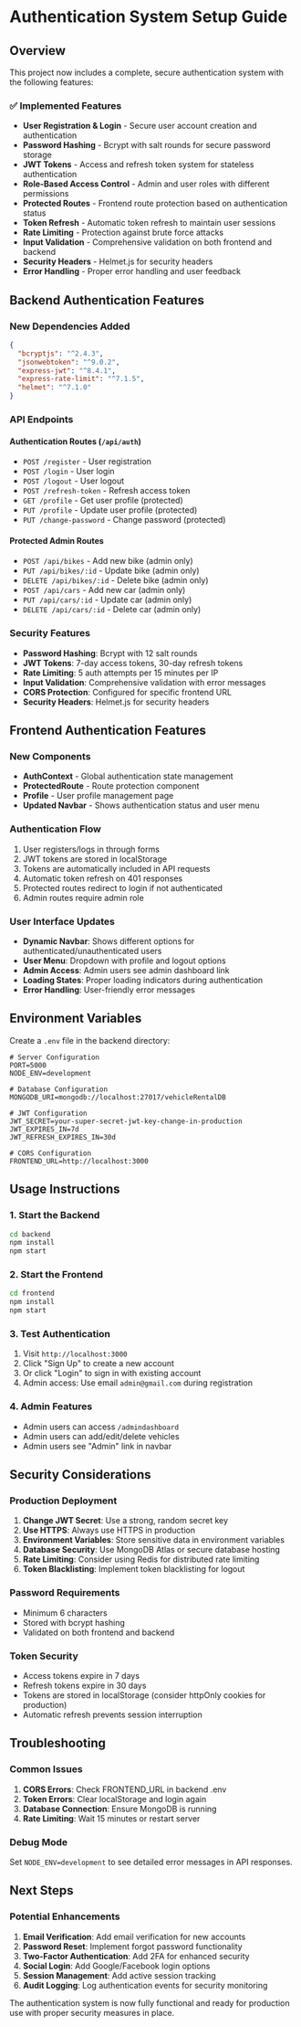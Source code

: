 # Authentication System Setup Guide

## Overview
This project now includes a complete, secure authentication system with the following features:

### ✅ Implemented Features
- **User Registration & Login** - Secure user account creation and authentication
- **Password Hashing** - Bcrypt with salt rounds for secure password storage
- **JWT Tokens** - Access and refresh token system for stateless authentication
- **Role-Based Access Control** - Admin and user roles with different permissions
- **Protected Routes** - Frontend route protection based on authentication status
- **Token Refresh** - Automatic token refresh to maintain user sessions
- **Rate Limiting** - Protection against brute force attacks
- **Input Validation** - Comprehensive validation on both frontend and backend
- **Security Headers** - Helmet.js for security headers
- **Error Handling** - Proper error handling and user feedback

## Backend Authentication Features

### New Dependencies Added
```json
{
  "bcryptjs": "^2.4.3",
  "jsonwebtoken": "^9.0.2",
  "express-jwt": "^8.4.1",
  "express-rate-limit": "^7.1.5",
  "helmet": "^7.1.0"
}
```

### API Endpoints

#### Authentication Routes (`/api/auth`)
- `POST /register` - User registration
- `POST /login` - User login
- `POST /logout` - User logout
- `POST /refresh-token` - Refresh access token
- `GET /profile` - Get user profile (protected)
- `PUT /profile` - Update user profile (protected)
- `PUT /change-password` - Change password (protected)

#### Protected Admin Routes
- `POST /api/bikes` - Add new bike (admin only)
- `PUT /api/bikes/:id` - Update bike (admin only)
- `DELETE /api/bikes/:id` - Delete bike (admin only)
- `POST /api/cars` - Add new car (admin only)
- `PUT /api/cars/:id` - Update car (admin only)
- `DELETE /api/cars/:id` - Delete car (admin only)

### Security Features
- **Password Hashing**: Bcrypt with 12 salt rounds
- **JWT Tokens**: 7-day access tokens, 30-day refresh tokens
- **Rate Limiting**: 5 auth attempts per 15 minutes per IP
- **Input Validation**: Comprehensive validation with error messages
- **CORS Protection**: Configured for specific frontend URL
- **Security Headers**: Helmet.js for security headers

## Frontend Authentication Features

### New Components
- **AuthContext** - Global authentication state management
- **ProtectedRoute** - Route protection component
- **Profile** - User profile management page
- **Updated Navbar** - Shows authentication status and user menu

### Authentication Flow
1. User registers/logs in through forms
2. JWT tokens are stored in localStorage
3. Tokens are automatically included in API requests
4. Automatic token refresh on 401 responses
5. Protected routes redirect to login if not authenticated
6. Admin routes require admin role

### User Interface Updates
- **Dynamic Navbar**: Shows different options for authenticated/unauthenticated users
- **User Menu**: Dropdown with profile and logout options
- **Admin Access**: Admin users see admin dashboard link
- **Loading States**: Proper loading indicators during authentication
- **Error Handling**: User-friendly error messages

## Environment Variables

Create a `.env` file in the backend directory:

```env
# Server Configuration
PORT=5000
NODE_ENV=development

# Database Configuration
MONGODB_URI=mongodb://localhost:27017/vehicleRentalDB

# JWT Configuration
JWT_SECRET=your-super-secret-jwt-key-change-in-production
JWT_EXPIRES_IN=7d
JWT_REFRESH_EXPIRES_IN=30d

# CORS Configuration
FRONTEND_URL=http://localhost:3000
```

## Usage Instructions

### 1. Start the Backend
```bash
cd backend
npm install
npm start
```

### 2. Start the Frontend
```bash
cd frontend
npm install
npm start
```

### 3. Test Authentication
1. Visit `http://localhost:3000`
2. Click "Sign Up" to create a new account
3. Or click "Login" to sign in with existing account
4. Admin access: Use email `admin@gmail.com` during registration

### 4. Admin Features
- Admin users can access `/admindashboard`
- Admin users can add/edit/delete vehicles
- Admin users see "Admin" link in navbar

## Security Considerations

### Production Deployment
1. **Change JWT Secret**: Use a strong, random secret key
2. **Use HTTPS**: Always use HTTPS in production
3. **Environment Variables**: Store sensitive data in environment variables
4. **Database Security**: Use MongoDB Atlas or secure database hosting
5. **Rate Limiting**: Consider using Redis for distributed rate limiting
6. **Token Blacklisting**: Implement token blacklisting for logout

### Password Requirements
- Minimum 6 characters
- Stored with bcrypt hashing
- Validated on both frontend and backend

### Token Security
- Access tokens expire in 7 days
- Refresh tokens expire in 30 days
- Tokens are stored in localStorage (consider httpOnly cookies for production)
- Automatic refresh prevents session interruption

## Troubleshooting

### Common Issues
1. **CORS Errors**: Check FRONTEND_URL in backend .env
2. **Token Errors**: Clear localStorage and login again
3. **Database Connection**: Ensure MongoDB is running
4. **Rate Limiting**: Wait 15 minutes or restart server

### Debug Mode
Set `NODE_ENV=development` to see detailed error messages in API responses.

## Next Steps

### Potential Enhancements
1. **Email Verification**: Add email verification for new accounts
2. **Password Reset**: Implement forgot password functionality
3. **Two-Factor Authentication**: Add 2FA for enhanced security
4. **Social Login**: Add Google/Facebook login options
5. **Session Management**: Add active session tracking
6. **Audit Logging**: Log authentication events for security monitoring

The authentication system is now fully functional and ready for production use with proper security measures in place.
